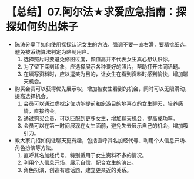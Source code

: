 # 【总结】07.阿尔法★求爱应急指南：探探如何约出妹子

-   陈涛分享了如何使用探探认识女生的方法，强调不要一直右滑，要精挑细选，避免被系统算法判定为略制用户。
    1.  选择照片时要避免修图过度，颜值高并不代表女生真心想认识你。
    2.  为了留下深刻印象，应选择展示各种爱好的照片，帮助打开共同话题。
    3.  在填写资料时，应以逗笑为目的，让女生在看到资料时感到愉快，增加聊天机会。
-   购买会员可以获得优先展示权，增加被女生看到的机会，同时可以无限滑动，提高选择机会。
    1.  会员可以通过虚拟定位功能提前和旅游目的地喜欢的女生聊天，培养感情，直接约会。
    2.  通过购买会员，可以匹配到更多女生，增加聊天机会，提高成功率。
    3.  会员可以在第一时间展现在女生面前，避免失去展示自己的机会，增加吸引力。
-   教大家几招如何让聊天更有趣，包括直呼其名加经代号、利用个人信息开场、角色扮演等方法。
    1.  直呼其名加经代号，特别适用于女生资料不多的情况。
    2.  利用个人信息开场，展示自信，配合女生的演出。
    3.  角色扮演，创造有趣话题，建立更亲近的关系。